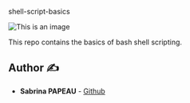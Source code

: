 shell-script-basics

![This is an image](https://zupimages.net/up/23/38/toxf.png)

This repo contains the basics of bash shell scripting.


## **Author** :writing_hand:
* **Sabrina PAPEAU** - [Github](https://github.com/Holbiwan)
